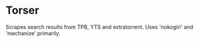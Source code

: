 # Torser
Scrapes search results from TPB, YTS and extratorrent. Uses 'nokogiri' and 'mechanize' primarily. 
